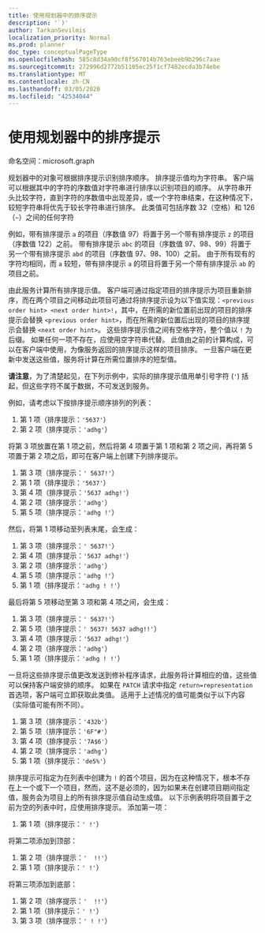 ```yaml
---
title: 使用规划器中的排序提示
description: '`)'
author: TarkanSevilmis
localization_priority: Normal
ms.prod: planner
doc_type: conceptualPageType
ms.openlocfilehash: 585c8d34a90cf8f567014b763ebeeb9b296c7aae
ms.sourcegitcommit: 272996d2772b51105ec25f1cf7482ecda3b74ebe
ms.translationtype: MT
ms.contentlocale: zh-CN
ms.lasthandoff: 03/05/2020
ms.locfileid: "42534044"
---
```

# <a name="using-order-hints-in-planner"></a>使用规划器中的排序提示

命名空间：microsoft.graph

规划器中的对象可根据排序提示识别排序顺序。 排序提示值均为字符串。 客户端可以根据其中的字符的序数值对字符串进行排序以识别项目的顺序。 从字符串开头比较字符，直到字符的序数值中出现差异，或一个字符串结束，在这种情况下，较短字符串将优先于较长字符串进行排序。 此类值可包括序数 32（空格）和 126（`~`）之间的任何字符

例如，带有排序提示 `a` 的项目（序数值 97）将置于另一个带有排序提示 `z` 的项目（序数值 122）之前。 带有排序提示 `abc` 的项目（序数值 97、98、99）将置于另一个带有排序提示 `abd` 的项目（序数值 97、98、100）之前。 由于所有现有的字符均相同，而 `a` 较短，带有排序提示 `a` 的项目将置于另一个带有排序提示 `ab` 的项目之前。

由此服务计算所有排序提示值。 客户端可通过指定项目的排序提示为项目重新排序，而在两个项目之间移动此项目可通过将排序提示设为以下值实现：`<previous order hint> <next order hint>!`，其中，在所需的新位置前出现的项目的排序提示会替换 `<previous order hint>`，而在所需的新位置后出现的项目的排序提示会替换 `<next order hint>`。 这些排序提示值之间有空格字符，整个值以 `!` 为后缀。 如果任何一项不存在，应使用空字符串代替。 此值由之前的计算构成，可以在客户端中使用，为像服务返回的排序提示这样的项目排序。 一旦客户端在更新中发送这些值，服务将计算在所需位置排序的短型值。

**请注意**，为了清楚起见，在下列示例中，实际的排序提示值用单引号字符 (`'`) 括起，但这些字符不属于数据，不可发送到服务。
 
例如，请考虑以下按排序提示顺序排列的列表：

1. 第 1 项（排序提示：`'5637'`）
2. 第 2 项（排序提示：`'adhg'`）

将第 3 项放置在第 1 项之前，然后将第 4 项置于第 1 项和第 2 项之间，再将第 5 项置于第 2 项之后，即可在客户端上创建下列排序提示。 

1. 第 3 项（排序提示：`' 5637!'`）
2. 第 1 项（排序提示：`'5637'`）
3. 第 4 项（排序提示：`'5637 adhg!'`）
4. 第 2 项（排序提示：`'adhg'`）
5. 第 5 项（排序提示：`'adhg !'`）

然后，将第 1 项移动至列表末尾，会生成：

1. 第 3 项（排序提示：`' 5637!'`）
2. 第 4 项（排序提示：`'5637 adhg!'`）
3. 第 2 项（排序提示：`'adhg'`）
4. 第 5 项（排序提示：`'adhg !'`）
5. 第 1 项（排序提示：`'adhg ! !'`）

最后将第 5 项移动至第 3 项和第 4 项之间，会生成：

1. 第 3 项（排序提示：`' 5637!'`）
2. 第 5 项（排序提示：`' 5637! 5637 adhg!!'`）
3. 第 4 项（排序提示：`'5637 adhg!'`）
4. 第 2 项（排序提示：`'adhg'`）
5. 第 1 项（排序提示：`'adhg ! !'`）

一旦将这些排序提示值更改发送到修补程序请求，此服务将计算相应的值，这些值可以保持客户端安排的顺序。 如果在 `PATCH` 请求中指定 `return=representation` 首选项，客户端可立即获取此类值。 适用于上述情况的值可能类似于以下内容（实际值可能有所不同）。 

1. 第 3 项（排序提示：`'432b'`）
2. 第 5 项（排序提示：`'6F"#'`）
3. 第 4 项（排序提示：`'7A$6'`）
4. 第 2 项（排序提示：`'adhg'`）
5. 第 1 项（排序提示：`'de5%'`）

排序提示可指定为在列表中创建为 `!` 的首个项目，因为在这种情况下，根本不存在上一个或下一个项目，然而，这不是必须的，因为如果未在创建项目期间指定值，服务会为项目上的所有排序提示值自动生成值。 以下示例表明将项目置于之前为空的列表中时，应使用排序提示。
添加第一项：

1. 第 1 项（排序提示：`' !'`）

将第二项添加到顶部：

1. 第 2 项（排序提示：`'  !!'`）
2. 第 1 项（排序提示：`' !'`）

将第三项添加到底部：

1. 第 2 项（排序提示：`'  !!'`）
2. 第 1 项（排序提示：`' !'`）
3. 第 3 项（排序提示：`' ! !'`）







